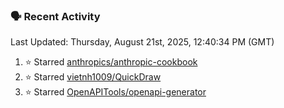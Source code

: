 ### 🗣 Recent Activity

<!--RECENT_ACTIVITY:last_update-->
Last Updated: Thursday, August 21st, 2025, 12:40:34 PM (GMT)
<!--RECENT_ACTIVITY:last_update_end-->
<!--RECENT_ACTIVITY:start-->
1. ⭐ Starred [anthropics/anthropic-cookbook](https://github.com/anthropics/anthropic-cookbook)<br>
2. ⭐ Starred [vietnh1009/QuickDraw](https://github.com/vietnh1009/QuickDraw)<br>
3. ⭐ Starred [OpenAPITools/openapi-generator](https://github.com/OpenAPITools/openapi-generator)<br>
<!--RECENT_ACTIVITY:end-->
